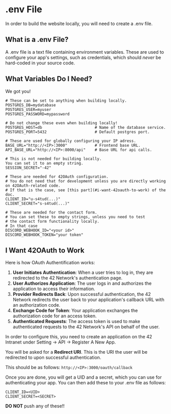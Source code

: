 # .env File

In order to build the website locally, you will need to create a .env file.

## What is a .env File?

A .env file is a text file containing environment variables. These are used to configure your app's settings, such as credentials, which should _never_ be hard-coded in your source code.

## What Variables Do I Need?

We got you!

```.env
# These can be set to anything when building locally.
POSTGRES_DB=mydatabase
POSTGRES_USER=myuser
POSTGRES_PASSWORD=mypassword

# Do not change these even when building locally!
POSTGRES_HOST=db                       # Name of the database service.
POSTGRES_PORT=5432                     # Default postgres port.

# These are used for globally configuring your IP adress.
BASE_URL="http://<IP>:3000"            # Frontend base URL.
API_BASE_URL="http://<IP>:8000/api"    # Base URL for api calls.

# This is not needed for building locally.
You can set it to an empty string.
SESSION_SECRET="-42"

# These are needed for 42OAuth configuration.
# You do not need that for development unless you are directly working on 42OAuth-related code.
# If that is the case, see [this part](#i-want-42oauth-to-work) of the doc.
CLIENT_ID="u-s4tud(...)"
CLIENT_SECRET="s-s4tud(...)"

# These are needed for the contact form.
# You can set these to empty strings, unless you need to test
# the contact form functionality locally.
# In that case
DISCORD_WEBHOOK_ID="<your id>"
DISCORD_WEBHOOK_TOKEN="your token"
```

## I Want 42OAuth to Work

Here is how OAuth Authentification works:
1. **User Initiates Authentication**: When a user tries to log in, they are redirected to the 42 Network's authentication page.
2. **User Authorizes Application**: The user logs in and authorizes the application to access their information.
3. **Provider Redirects Back**: Upon successful authentication, the 42 Network redirects the user back to your application's callback URL with an authorization code.
4. **Exchange Code for Token**: Your application exchanges the authorization code for an access token.
5. **Authenticated Requests**: The access token is used to make authenticated requests to the 42 Network's API on behalf of the user.

In order to configure this, you need to create an application on the 42 Intranet under Setting -> API -> Register A New App.

You will be asked for a **Redirect URI**. This is the URI the user will be redirected to upon successful authentication.

This should be as follows: `http://<IP>:3000/oauth/callback`

Once you are done, you will get a UID and a secret, which you can use for authenticating your app. You can then add these to your .env file as follows:
```.env
CLIENT_ID=<UID>
CLIENT_SECRET=<SECRET>
```
**DO NOT** push any of these!!
